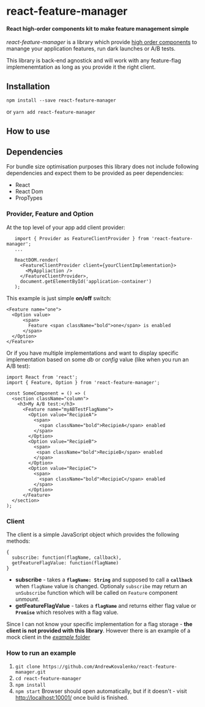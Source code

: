 # react-feature-manager
#### React high-order components kit to make feature management simple

*react-feature-manager* is a library which provide [high order components](https://reactjs.org/docs/higher-order-components.html) to
manange your application features, run dark launches or A/B tests.

This library is back-end agnostick and will work with any feature-flag implemenemtation as long as you provide it the right client.

## Installation

`npm install --save react-feature-manager`

or `yarn add react-feature-manager`

## How to use

## Dependencies
For bundle size optimisation purposes this library does not include following dependencies and
expect them to be provided as peer dependencies:
- React
- React Dom
- PropTypes

### Provider, Feature and Option
At the top level of your app add client provider:
```
   import { Provider as FeatureClientProvider } from 'react-feature-manager';
   ...

   ReactDOM.render(
     <FeatureClientProvider client={yourClientImplementation}>
       <MyAppliaction />
     </FeatureClientProvider>,
     document.getElementById('application-container')
   );
```

This example is just simple **on/off** switch:

```
<Feature name="one">
  <Option value>
      <span>
        Feature <span className="bold">one</span> is enabled
      </span>
  </Option>
</Feature>
```

Or if you have multiple implementations and want to display specific implementation based
on some *db* or *config* value (like when you run an A/B test):

```
import React from 'react';
import { Feature, Option } from 'react-feature-manager';

const SomeComponent = () => (
  <section className="column">
    <h3>My A/B test:</h3>
      <Feature name="myABTestFlagName">
        <Option value="RecipieA">
          <span>
            <span className="bold">RecipieA</span> enabled
          </span>
        </Option>
        <Option value="RecipieB">
          <span>
           <span className="bold">RecipieB</span> enabled
          </span>
        </Option>
        <Option value="RecipieC">
          <span>
            <span className="bold">RecipieC</span> enabled
          </span>
        </Option>
      </Feature>
  </section>
);
```

### Client
The client is a simple JavaScript object which provides the following methods:

```
{
  subscribe: function(flagName, callback),
  getFeatureFlagValue: function(flagName)
}
```

- **subscribe** - takes a **`flagName: String`** and supposed to call a **`callback`** when `flagName` value is changed. Optionaly `subscribe` may return an
`unSubscribe` function which will be called on `Feature` component *unmount*.
- **getFeatureFlagValue** - takes a **`flagName`** and returns either flag value or **`Promise`** which resolves with a flag value.

Since I can not know your specific implementation for a flag storage - **the client is not provided with this library**.
However there is an example of a mock client in the [*example* folder](https://github.com/AndrewKovalenko/react-feature-manager/blob/master/example/js/client.js)

### How to run an example

1. `git clone https://github.com/AndrewKovalenko/react-feature-manager.git`
2. `cd react-feature-manager`
3. `npm install`
4. `npm start`
Browser should open automatically, but if it doesn't - visit [http://localhost:10001/](http://localhost:10001/) once build is finished.
